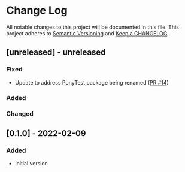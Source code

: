 # Change Log

All notable changes to this project will be documented in this file. This project adheres to [Semantic Versioning](http://semver.org/) and [Keep a CHANGELOG](http://keepachangelog.com/).

## [unreleased] - unreleased

### Fixed

- Update to address PonyTest package being renamed ([PR #14](https://github.com/ponylang/fork_join/pull/14))

### Added


### Changed


## [0.1.0] - 2022-02-09

### Added

- Initial version

